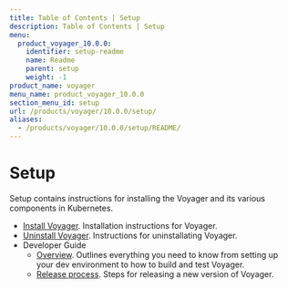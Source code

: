 ```yaml
---
title: Table of Contents | Setup
description: Table of Contents | Setup
menu:
  product_voyager_10.0.0:
    identifier: setup-readme
    name: Readme
    parent: setup
    weight: -1
product_name: voyager
menu_name: product_voyager_10.0.0
section_menu_id: setup
url: /products/voyager/10.0.0/setup/
aliases:
  - /products/voyager/10.0.0/setup/README/
---
```

# Setup

Setup contains instructions for installing the Voyager and its various components in Kubernetes.

- [Install Voyager](/products/voyager/10.0.0/setup/install). Installation instructions for Voyager.
- [Uninstall Voyager](/products/voyager/10.0.0/setup/uninstall). Instructions for uninstallating Voyager.
- Developer Guide
  - [Overview](/products/voyager/10.0.0/setup/developer-guide/overview). Outlines everything you need to know from setting up your dev environment to how to build and test Voyager.
  - [Release process](/products/voyager/10.0.0/setup/developer-guide/release). Steps for releasing a new version of Voyager.
